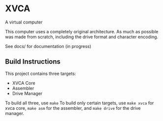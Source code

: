 # XVCA
A virtual computer


This computer uses a completely original architecture. As much as possible was made from scratch, including the drive format and character encoding.

See docs/ for documentation (in progress)


## Build Instructions
This project contains three targets:
* XVCA Core
* Assembler
* Drive Manager

To build all three, use `make`
To build only certain targets, use `make xvca` for xvca core, `make asm` for the assembler, and `make drive` for the drive manager.
